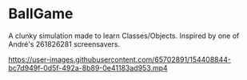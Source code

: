 # BallGame

A clunky simulation made to learn Classes/Objects. Inspired by one of André's 261826281 screensavers.

https://user-images.githubusercontent.com/65702891/154408844-bc7d949f-0d5f-492a-8b89-0e41183ad953.mp4

